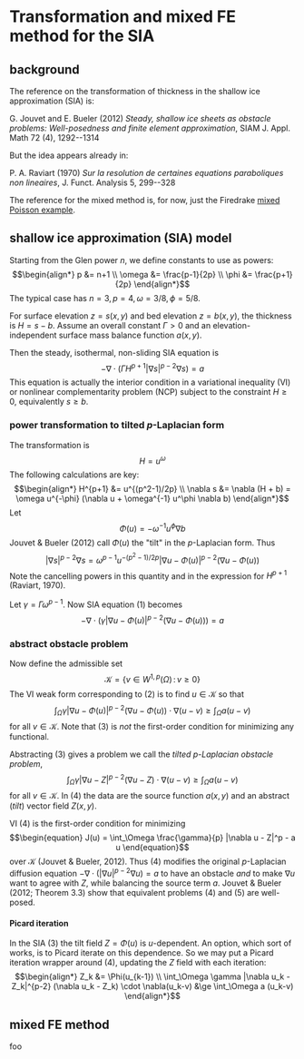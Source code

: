 # Transformation and mixed FE method for the SIA

## background

The reference on the transformation of thickness in the shallow ice approximation (SIA) is:

G. Jouvet and E. Bueler (2012) _Steady, shallow ice sheets as obstacle problems: Well-posedness and finite element approximation_, SIAM J. Appl. Math 72 (4), 1292--1314

But the idea appears already in:

P. A. Raviart (1970) _Sur la resolution de certaines equations paraboliques non lineaires_, J. Funct. Analysis 5, 299--328

The reference for the mixed method is, for now, just the Firedrake [mixed Poisson example](https://www.firedrakeproject.org/demos/poisson_mixed.py.html).

## shallow ice approximation (SIA) model

Starting from the Glen power $n$, we define constants to use as powers:
$$\begin{align*}
p &= n+1 \\
\omega &= \frac{p-1}{2p} \\
\phi &= \frac{p+1}{2p}
\end{align*}$$
The typical case has $n=3,p=4,\omega=3/8,\phi=5/8$.

For surface elevation $z=s(x,y)$ and bed elevation $z=b(x,y)$, the thickness is $H=s-b$.  Assume an overall constant $\Gamma>0$ and an elevation-independent surface mass balance function $a(x,y)$.

Then the steady, isothermal, non-sliding SIA equation is
$$\begin{equation}
-\nabla \cdot \left(\Gamma H^{p+1} |\nabla s|^{p-2} \nabla s\right) = a
\end{equation}$$
This equation is actually the interior condition in a variational inequality (VI) or nonlinear complementarity problem (NCP) subject to the constraint $H\ge 0$, equivalently $s\ge b$.

### power transformation to tilted $p$-Laplacian form

The transformation is
    $$H = u^\omega$$
The following calculations are key:
$$\begin{align*}
H^{p+1} &= u^{(p^2-1)/2p} \\
\nabla s &= \nabla (H + b) = \omega u^{-\phi} (\nabla u + \omega^{-1} u^\phi \nabla b)
\end{align*}$$
Let
$$\Phi(u) = - \omega^{-1} u^\phi \nabla b$$
Jouvet & Bueler (2012) call $\Phi(u)$ the "tilt" in the $p$-Laplacian form.  Thus
$$|\nabla s|^{p-2} \nabla s = \omega^{p-1} u^{-(p^2-1)/2p} |\nabla u - \Phi(u)|^{p-2} (\nabla u - \Phi(u))$$
Note the cancelling powers in this quantity and in the expression for $H^{p+1}$ (Raviart, 1970).

Let $\gamma = \Gamma \omega^{p-1}$.  Now SIA equation $(1)$ becomes
$$\begin{equation}
-\nabla \cdot \left(\gamma |\nabla u - \Phi(u)|^{p-2} (\nabla u - \Phi(u))\right) = a
\end{equation}$$

### abstract obstacle problem

Now define the admissible set
$$\mathcal{K} = \{v \in W^{1,p}(\Omega) \,:\, v \ge 0\}$$
The VI weak form corresponding to $(2)$ is to find $u\in\mathcal{K}$ so that
$$\begin{equation}
\int_\Omega \gamma |\nabla u - \Phi(u)|^{p-2} (\nabla u - \Phi(u)) \cdot \nabla(u-v) \ge \int_\Omega a (u-v)
\end{equation}$$
for all $v\in\mathcal{K}$.  Note that $(3)$ is _not_ the first-order condition for minimizing any functional.

Abstracting $(3)$ gives a problem we call the _tilted $p$-Laplacian obstacle problem_,
$$\begin{equation}
\int_\Omega \gamma |\nabla u - Z|^{p-2} (\nabla u - Z) \cdot \nabla(u-v) \ge \int_\Omega a (u-v)
\end{equation}$$
for all $v\in\mathcal{K}$.  In $(4)$ the data are the source function $a(x,y)$ and an abstract (_tilt_) vector field $Z(x,y)$.

VI $(4)$ is the first-order condition for minimizing
$$\begin{equation}
J(u) = \int_\Omega \frac{\gamma}{p} |\nabla u - Z|^p - a u
\end{equation}$$
over $\mathcal{K}$ (Jouvet & Bueler, 2012).  Thus $(4)$ modifies the original $p$-Laplacian diffusion equation $-\nabla\cdot(|\nabla u|^{p-2} \nabla u) = a$ to have an obstacle _and_ to make $\nabla u$ want to agree with $Z$, while balancing the source term $a$.  Jouvet & Bueler (2012; Theorem 3.3) show that equivalent problems $(4)$ and $(5)$ are well-posed.

#### Picard iteration

In the SIA $(3)$ the tilt field $Z=\Phi(u)$ is $u$-dependent.  An option, which sort of works, is to Picard iterate on this dependence.  So we may put a Picard iteration wrapper around $(4)$, updating the $Z$ field with each iteration:
$$\begin{align*}
Z_k &= \Phi(u_{k-1}) \\
\int_\Omega \gamma |\nabla u_k - Z_k|^{p-2} (\nabla u_k - Z_k) \cdot \nabla(u_k-v) &\ge \int_\Omega a (u_k-v)
\end{align*}$$

## mixed FE method

foo